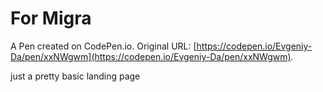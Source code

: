 # For Migra

A Pen created on CodePen.io. Original URL: [https://codepen.io/Evgeniy-Da/pen/xxNWgwm](https://codepen.io/Evgeniy-Da/pen/xxNWgwm).

just a pretty basic landing page